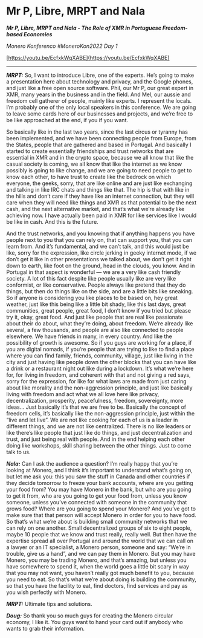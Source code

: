 # Mr P, Libre, MRPT and Nala

_**Mr P, Libre, MRPT and Nala - The Role of XMR in Portuguese Freedom-based Economies**_

_Monero Konferenco  #MoneroKon2022 Day 1_

[https://youtu.be/EcfxkWqXABE](https://youtu.be/EcfxkWqXABE)

---

_**MRPT:**_ So, I want to introduce Libre, one of the experts. He’s going to make a presentation here about technology and privacy, and the Google phones, and just like a free open source software. Phil, our Mr P, our great expert in XMR, many years in the business and in the field. And Mel, our aussie and freedom cell gatherer of people, mainly like experts. I represent the locals. I’m probably one of the only local speakers in this conference. We are going to leave some cards here of our businesses and projects, and we’re free to be like approached at the end, if you if you want.

So basically like in the last two years, since the last circus or tyranny has been implemented, and we have been connecting people from Europe, from the States, people that are gathered and based in Portugal. And basically I started to create essentially friendships and trust networks that are essential in XMR and in the crypto space, because we all know that like the casual society is coming, we all know that like the internet as we know possibly is going to like change, and we are going to need people to get to know each other, to have trust to create like the bedrock on which everyone, the geeks, sorry, that are like online and are just like exchanging and talking in like IRC chats and things like that. The hip is that with like in the hills and don’t care if they have like an internet connection, but they will care when they will need like things and XMR as that potential to be the next cash, and the next alternative market, and that’s what we’re already like achieving now. I have actually been paid in XMR for like services like I would be like in cash. And this is the future.

And the trust networks, and you knowing that if anything happens you have people next to you that you can rely on, that can support you, that you can learn from. And it’s fundamental, and we can’t talk, and this would just be like, sorry for the expression, like circle jerking in geeky internet mode, if we don’t get it like in other presentations we talked about, we don’t get it right down to earth, like foot on the ground, head in the clouds, you know. And in Portugal in that aspect is wonderful — we are a very like cash friendly society. A lot of this fact despite like people usually like are very like conformist, or like conservative. People always like pretend that they do things, but then do things like on the side, and are a little bits like sneaking. So if anyone is considering you like places to be based on, hey great weather, just like this being like a little bit shady, like this last days, great communities, great people, great food, I don’t know if you tried but please try it, okay, great food. And just like people that are real like passionate about their do about, what they’re doing, about freedom. We’re already like several, a few thousands, and people are also like connected to people elsewhere. We have friends in many, in every country. And like the possibility of growth is awesome. So if you guys are working for a place, if you are digital nomads, if you’re people that are trying to like to find a place where you can find family, friends, community, village, just like living in the city and just having like people down the other blocks that you can have like a drink or a restaurant night out like during a lockdown. It’s what we’re here for, for living in freedom, and coherent with that and not giving a red says, sorry for the expression, for like for what laws are made from just caring about like morality and the non-aggression principle, and just like basically living with freedom and act what we all love here like privacy, decentralization, prosperity, peacefulness, freedom, sovereignty, more ideas… Just basically it’s that we are free to be. Basically the concept of freedom cells, it’s basically like the non-aggression principle, just within the “live and let live”. We are not like cooking for each of us is a leader in different things, and we are not like centralized. There is no like leaders or like there’s like people that just like do things, and just decentralization and trust, and just being real with people. And in the end helping each other doing like workshops, skill sharing between the other things. Just to come talk to us.

_**Nala:**_ Can I ask the audience a question? I’m really happy that you’re looking at Monero, and I think it’s important to understand what’s going on, but let me ask you: this you saw the stuff in Canada and other countries if they decide tomorrow to freeze your bank accounts, where are you getting your food from? You may have Monero in the bank, but who are you going to get it from, who are you going to get your food from, unless you know someone, unless you’ve connected with someone in the community that grows food? Where are you going to spend your Monero? And you’ve got to make sure that that person will accept Monero in order for you to have food. So that’s what we’re about is building small community networks that we can rely on one another. Small decentralized groups of six to eight people, maybe 10 people that we know and trust really, really well. But then have the expertise spread all over Portugal and around the world that we can call on a lawyer or an IT specialist, a Monero person, someone and say: “We’re in trouble, give us a hand”, and we can pay them in Monero. But you may have Monero, you may be trading Monero, and that’s amazing, but unless you have somewhere to spend it, when the world goes a little bit scary in way that you may not want, you haven’t really got much benefit to you, because you need to eat. So that’s what we’re about doing is building the community, so that you have the facility to eat, find doctors, find services and pay as you wish perfectly with Monero.

_**MRPT:**_ Ultimate tips and solutions.

_**Doug:**_ So thank you so much guys for creating the Monero circular economy, I like it. You guys want to hand your card out if anybody who wants to grab their information.
